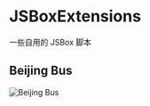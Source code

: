 # JSBoxExtensions
一些自用的 JSBox 脚本


## Beijing Bus

![Beijing Bus](https://github.com/hechen/JSBoxExtensions/blob/master/.assets/IMG_0182.GIF)